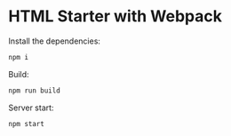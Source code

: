 # HTML Starter with Webpack

Install the dependencies:

```bash
npm i
```

Build:

```bash
npm run build
```

Server start:

```bash
npm start
```